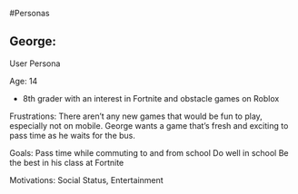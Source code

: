 #Personas
## George:
User Persona

Age: 14

- 8th grader with an interest in Fortnite and obstacle games on Roblox

Frustrations:
There aren’t any new games that would be fun to play, especially not on mobile. George wants a game that’s fresh and exciting to pass time as he waits for the bus.

Goals:
Pass time while commuting to and from school
Do well in school
Be the best in his class at Fortnite

Motivations: Social Status, Entertainment
